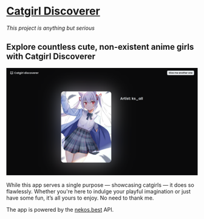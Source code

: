 # [Catgirl Discoverer](https://catgirl.agin.rocks)

_This project is anything but serious_

## Explore countless cute, non-existent anime girls with Catgirl Discoverer

![Screenshot from the app](./screenshot.png)

While this app serves a single purpose — showcasing catgirls — it does so flawlessly. Whether you're here to indulge your playful imagination or just have some fun, it’s all yours to enjoy. No need to thank me.

The app is powered by the [nekos.best](https://nekos.best/) API.

